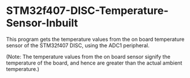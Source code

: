 # STM32f407-DISC-Temperature-Sensor-Inbuilt

This program gets the temperature values from the on board temperature sensor of the STM32f407 DISC, using the ADC1 peripheral.

(Note: The temperature values from the on board sensor signify the temperature of the board, and hence are greater than the actual ambient temperature.)

